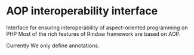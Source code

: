 AOP interoperability interface
==============================

Interface for ensuring interoperability of aspect-oriented programming on PHP
Most of the rich features of Rindow framework are based on AOP.

Currently We only define annotations.
